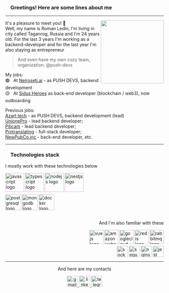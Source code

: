 <h3>&emsp;Greetings! Here are some lines about me</h3>
<hr>

<p>
  <img align="right" height="200" src="https://sun9-4.userapi.com/impg/VU4GzMV6SBnZ6vBs13g7iFbJFwkYNnAuqhDxeg/TqS2EfZUI8M.jpg?size=200x200&quality=95&sign=f73d0576e8d220b1277f314e5cc61ca6&type=album">
  It's a pleasure to meet you! 👋 <br>
  Well, my name is Roman Ledin, I'm living in city called Taganrog, Russia and I'm 24 years old. For the last 3 years I'm working as a backend-developer and for the last year I'm also staying as entrepreneur
    
  > And even have my own cozy team, organization: @push-devs

  My jobs: <br>
  🟢 &nbsp; At <a href="https://neiroseti.ai/" target="_blank">Neiroseti.ai</a> - as PUSH DEVS, backend development <br>
  🟡 &nbsp; At <a href="https://sidusheroes.com/" target="_blank">Sidus Heroes</a> as back-end developer (blockchain / web3), now outboarding <br>

  Previous jobs: <br>
  <a href="https://azart.tech/en/" target="_blank">Azart tech</a> - as PUSH DEVS, backend development (lead) <br>
  <a href="https://unionepro.ru" target="_blank">UnionePro</a> - lead backend developer; <br>
  <a href="https://pilicam.online" target="_blank">Pilicam</a> - lead backend developer; <br>
  <a href="https://protranslating.com" target="_blank">Protranslating</a> - full-stack developer; <br>
  <a href="https://newpub.co/" target="_blank">NewPubCo.inc</a> - back-end developer, etc.
</p>

<hr>
<h3>&emsp;Technologies stack</h3>

<div>

  
  <p align="left"> I mostly work with these technologies below </p>
  <img align="left" src="https://skillicons.dev/icons?i=js" height="60" alt="javascript logo"  />
  <img align="left" src="https://skillicons.dev/icons?i=ts" height="60" alt="typescript logo"  />
  <img align="left" src="https://skillicons.dev/icons?i=nodejs" height="60" alt="nodejs logo"  />
  <img align="left" src="https://skillicons.dev/icons?i=nestjs" height="60" alt="nestjs logo"  />
  
  <br clear="left">
  <div>
    <img height="8" />
  </div>

  <img align="left" src="https://skillicons.dev/icons?i=postgres" height="50" alt="postgresql logo"  />
  <img align="left" src="https://skillicons.dev/icons?i=mongodb" height="50" alt="mongodb logo"  />
  <img align="left" src="https://skillicons.dev/icons?i=docker" height="50" alt="docker logo"  />
</div>
  <br>
  <br>
  <br>
  <br>
  <p align="right"> And I'm also familiar with these </p>
<div>
  <img align="right" src="https://skillicons.dev/icons?i=rabbitmq" height="45" alt="rabbitmq logo"  />
  <img align="right" src="https://skillicons.dev/icons?i=redis" height="45" alt="redis logo"  />
  <img align="right" src="https://skillicons.dev/icons?i=gcp" height="45" alt="googlecloud logo"  />
  <img align="right" src="https://skillicons.dev/icons?i=aws" height="45" alt="amazonwebservices logo"  />
  <img align="right" src="https://skillicons.dev/icons?i=vue" height="45" alt="vuejs logo"  />
  
  <br>
  <br>
  <br>
  
  <img align="right" src="https://skillicons.dev/icons?i=jest" height="35" alt="jest logo"  />
  <img align="right" src="https://skillicons.dev/icons?i=nginx" height="35" alt="nginx logo"  />
  <img align="right" src="https://skillicons.dev/icons?i=sequelize" height="35" alt="sequelize logo"  />
  <img align="right" src="https://img.shields.io/badge/Socket.io-010101?logo=socketdotio&logoColor=white&style=for-the-badge" height="35" alt="socketio logo"  />
</div>

<br clear="both">
<hr clear="both">


<p align="center">And here are my contacts</p>
<div align="center">
  <a href="mailto:ledinromanwork@gmail.com" target="_blank">
    <img src="https://img.shields.io/static/v1?message=Gmail&logo=gmail&label=&color=D14836&logoColor=white&labelColor=&style=for-the-badge" height="35" alt="gmail logo"  />
  </a>
  <a href="https://www.linkedin.com/in/roman-ledin-3a8537269/" target="_blank">
    <img src="https://img.shields.io/static/v1?message=LinkedIn&logo=linkedin&label=&color=0077B5&logoColor=white&labelColor=&style=for-the-badge" height="35" alt="linkedin logo"  />
  </a>
  <a href="https://t.me/RLWBDV" target="_blank">
    <img src="https://img.shields.io/static/v1?message=Telegram&logo=telegram&label=&color=2CA5E0&logoColor=white&labelColor=&style=for-the-badge" height="35" alt="telegram logo"  />
  </a>
</div>
